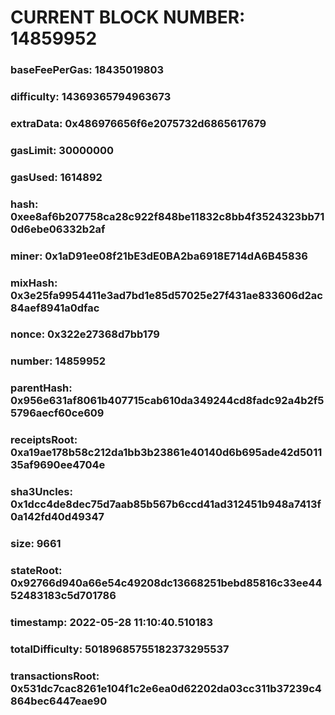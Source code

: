 # CURRENT BLOCK NUMBER: 14859952

### baseFeePerGas: 18435019803
### difficulty: 14369365794963673
### extraData: 0x486976656f6e2075732d6865617679
### gasLimit: 30000000
### gasUsed: 1614892
### hash: 0xee8af6b207758ca28c922f848be11832c8bb4f3524323bb710d6ebe06332b2af
### miner: 0x1aD91ee08f21bE3dE0BA2ba6918E714dA6B45836
### mixHash: 0x3e25fa9954411e3ad7bd1e85d57025e27f431ae833606d2ac84aef8941a0dfac
### nonce: 0x322e27368d7bb179
### number: 14859952
### parentHash: 0x956e631af8061b407715cab610da349244cd8fadc92a4b2f55796aecf60ce609
### receiptsRoot: 0xa19ae178b58c212da1bb3b23861e40140d6b695ade42d501135af9690ee4704e
### sha3Uncles: 0x1dcc4de8dec75d7aab85b567b6ccd41ad312451b948a7413f0a142fd40d49347
### size: 9661
### stateRoot: 0x92766d940a66e54c49208dc13668251bebd85816c33ee4452483183c5d701786
### timestamp: 2022-05-28 11:10:40.510183
### totalDifficulty: 50189685755182373295537
### transactionsRoot: 0x531dc7cac8261e104f1c2e6ea0d62202da03cc311b37239c4864bec6447eae90
